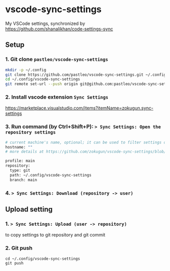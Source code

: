 # vscode-sync-settings

My VSCode settings, synchronized by https://github.com/shanalikhan/code-settings-sync

## Setup

### 1. Git clone `pastleo/vscode-sync-settings`

```sh
mkdir -p ~/.config
git clone https://github.com/pastleo/vscode-sync-settings.git ~/.config/vscode-sync-settings
cd ~/.config/vscode-sync-settings
git remote set-url --push origin git@github.com:pastleo/vscode-sync-settings.git
```

### 2. Install vscode extension `Sync Settings`

https://marketplace.visualstudio.com/items?itemName=zokugun.sync-settings

### 3. Run command (by Ctrl+Shift+P): `> Sync Settings: Open the repository settings`

```sh
# current machine's name, optional; it can be used to filter settings or in the commit message
hostname: ""
# more details at https://github.com/zokugun/vscode-sync-settings/blob/master/docs/hostname.md

profile: main
repository:
  type: git
  path: ~/.config/vscode-sync-settings
  branch: main
```

### 4. `> Sync Settings: Download (repository -> user)`

## Upload setting

### 1. `> Sync Settings: Upload (user -> repository)`

to copy settings to git repository and git commit 

### 2. Git push

```
cd ~/.config/vscode-sync-settings
git push
```